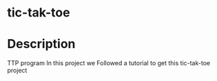 # tic-tak-toe
# Description
TTP program
In this project we Followed a tutorial to get this tic-tak-toe project 
